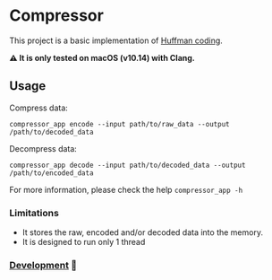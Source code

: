 # Compressor

This project is a basic implementation of [Huffman coding](https://en.wikipedia.org/wiki/Huffman_coding).

**:warning: It is only tested on macOS (v10.14) with Clang.**

## Usage

Compress data:

```
compressor_app encode --input path/to/raw_data --output /path/to/decoded_data
```

Decompress data:

```
compressor_app decode --input path/to/decoded_data --output /path/to/encoded_data
```

For more information, please check the help `compressor_app -h`

### Limitations

- It stores the raw, encoded and/or decoded data into the memory.
- It is designed to run only 1 thread

### [Development](docs/development.md) :construction:

